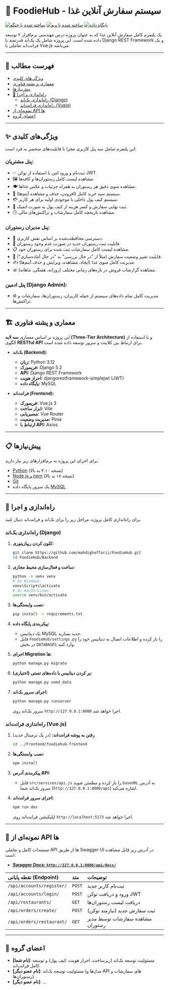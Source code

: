 # 🍔 FoodieHub - سیستم سفارش آنلاین غذا

[![ساخته شده با جنگو](https://img.shields.io/badge/Backend-Django-092E20?style=for-the-badge&logo=django)](https://www.djangoproject.com/)
[![ساخته شده با ویو](https://img.shields.io/badge/Frontend-Vue.js-4FC08D?style=for-the-badge&logo=vue.js)](https://vuejs.org/)
[![پایگاه داده](https://img.shields.io/badge/Database-MySQL-4479A1?style=for-the-badge&logo=mysql)](https://www.mysql.com/)

یک پلتفرم کامل سفارش آنلاین غذا که به عنوان پروژه درس مهندسی نرم‌افزار ۲ توسعه داده شده است. این پروژه شامل یک بک‌اند قدرتمند با Django REST Framework و یک فرانت‌اند تعاملی با Vue.js می‌باشد.

---

## 📜 فهرست مطالب

- [ویژگی‌های کلیدی](#-ویژگی‌های-کلیدی)
- [معماری و پشته فناوری](#-معماری-و-پشته-فناوری)
- [پیش‌نیازها](#-پیش‌نیازها)
- [🚀 راه‌اندازی و اجرا](#-راه‌اندازی-و-اجرا)
  - [راه‌اندازی بک‌اند (Django)](#راه‌اندازی-بک‌اند-django)
  - [راه‌اندازی فرانت‌اند (Vuejs)](#راه‌اندازی-فرانت‌اند-vuejs)
- [نمونه‌ای از API ها](#-نمونه‌ای-از-api-ها)
- [اعضای گروه](#-اعضای-گروه)

---

## ✨ ویژگی‌های کلیدی

این پلتفرم شامل سه پنل کاربری مجزا با قابلیت‌های منحصر به فرد است:

### پنل مشتریان:
- ✅ ثبت‌نام و ورود امن با استفاده از توکن JWT.
- 🖼️ مشاهده لیست کامل رستوران‌ها و کافه‌ها.
- 🍽️ مشاهده منوی دقیق هر رستوران به همراه جزئیات و عکس غذاها.
- 🛒 سیستم سبد خرید کامل (افزودن، حذف و مشاهده آیتم‌ها).
- 💳 سیستم کیف پول داخلی با موجودی اولیه برای هر کاربر.
- 🧾 ثبت نهایی سفارش و کسر هزینه از کیف پول به صورت اتمیک.
- 🕒 مشاهده تاریخچه کامل سفارشات و تراکنش‌های مالی.

### پنل مدیران رستوران:
- 🔐 دسترسی محافظت‌شده بر اساس نقش کاربری.
- 🏪 قابلیت ثبت رستوران جدید در صورت عدم وجود رستوران.
- 📋 مشاهده لیست کامل سفارشات ثبت شده برای رستوران خود.
- 🔄 قابلیت تغییر وضعیت سفارش (مثلاً از "در حال بررسی" به "در حال آماده‌سازی").
- ✍️ مدیریت کامل منوی غذا (ایجاد، مشاهده، ویرایش و حذف آیتم‌ها).
- 📊 مشاهده گزارشات فروش در بازه‌های زمانی مختلف (روزانه، هفتگی، ماهانه).

### پنل ادمین (Django Admin):
- ⚙️ مدیریت کامل تمام داده‌های سیستم از جمله کاربران، رستوران‌ها، سفارشات و تراکنش‌ها.

---

## 🏗️ معماری و پشته فناوری

این پروژه بر اساس معماری **سه لایه (Three-Tier Architecture)** و با استفاده از الگوی **RESTful API** برای ارتباط بین کلاینت و سرور توسعه داده شده است.

- **بک‌اند (Backend):**
  - **زبان:** Python 3.12
  - **فریمورک:** Django 5.2
  - **API:** Django REST Framework
  - **احراز هویت:** djangorestframework-simplejwt (JWT)
  - **پایگاه داده:** MySQL

- **فرانت‌اند (Frontend):**
  - **فریمورک:** Vue.js 3
  - **ابزار ساخت:** Vite
  - **مسیریابی:** Vue Router
  - **مدیریت وضعیت:** Pinia
  - **ارتباط با API:** Axios

---

## 📋 پیش‌نیازها

برای اجرای این پروژه به نرم‌افزارهای زیر نیاز دارید:
- [Python](https://www.python.org/downloads/) (نسخه ۳.۱۰ به بالا)
- [Node.js و npm](https://nodejs.org/) (نسخه ۱۸ به بالا)
- [Git](https://git-scm.com/downloads/)
- یک سرور پایگاه داده [MySQL](https://dev.mysql.com/downloads/mysql/)

---

## 🚀 راه‌اندازی و اجرا

برای راه‌اندازی کامل پروژه، مراحل زیر را برای بک‌اند و فرانت‌اند دنبال کنید.

### راه‌اندازی بک‌اند (Django)

1.  **کلون کردن ریپازیتوری:**
    ```bash
    git clone https://github.com/mahdighaffarii/FoodieHub.git
    cd FoodieHub/Backend
    ```

2.  **ساخت و فعال‌سازی محیط مجازی:**
    ```bash
    python -m venv venv
    # On Windows:
    venv\Scripts\activate
    # On macOS/Linux:
    source venv/bin/activate
    ```

3.  **نصب وابستگی‌ها:**
    ```bash
    pip install -r requirements.txt
    ```

4.  **پیکربندی پایگاه داده:**
    - یک دیتابیس MySQL جدید بسازید.
    - فایل `FoodieHub/settings.py` را باز کرده و اطلاعات اتصال به دیتابیس خود را در بخش `DATABASES` وارد کنید.

5.  **اجرای Migration ها:**
    ```bash
    python manage.py migrate
    ```

6.  **(اختیاری) پر کردن دیتابیس با داده‌های تستی:**
    ```bash
    python manage.py seed_data
    ```

7.  **اجرای سرور بک‌اند:**
    ```bash
    python manage.py runserver
    ```
    سرور بک‌اند روی `http://127.0.0.1:8000` اجرا خواهد شد.

### راه‌اندازی فرانت‌اند (Vue.js)

1.  **رفتن به پوشه فرانت‌اند:** (در یک ترمینال جدید)
    ```bash
    cd ../Frontend/foodiehub-frontend 
    ```

2.  **نصب وابستگی‌ها:**
    ```bash
    npm install
    ```

3.  **پیکربندی آدرس API:**
    - فایل `src/services/api.js` را باز کرده و مطمئن شوید `baseURL` به آدرس سرور بک‌اند شما (`http://127.0.0.1:8000/api`) اشاره می‌کند.

4.  **اجرای سرور فرانت‌اند:**
    ```bash
    npm run dev
    ```
    اپلیکیشن فرانت‌اند روی `http://localhost:5173` اجرا خواهد شد.

---

## 📡 نمونه‌ای از API ها

مستندات کامل و تعاملی API ها از طریق Swagger UI در آدرس زیر قابل مشاهده است:
- **[Swagger Docs: `http://127.0.0.1:8000/api/docs/`](http://127.0.0.1:8000/api/docs/)**

| نقطه پایانی (Endpoint) | متد | توضیحات |
| :--- | :--- | :--- |
| `/api/accounts/register/` | `POST` | ثبت‌نام کاربر جدید |
| `/api/accounts/login/` | `POST` | ورود و دریافت توکن JWT |
| `/api/restaurants/` | `GET` | دریافت لیست رستوران‌ها |
| `/api/orders/create/` | `POST` | ثبت سفارش جدید (نیازمند توکن) |
| `/api/orders/restaurant/` | `GET` | مشاهده سفارشات توسط مدیر رستوران |

---

## 👥 اعضای گروه

- **[نام شما]**: مسئولیت توسعه بک‌اند (زیرساخت، احراز هویت، کیف پول) و توسعه کامل فرانت‌اند.
- **[نام عضو دیگر]**: مسئولیت توسعه بک‌اند (مدل‌ها و API های سفارشات و رستوران‌ها).
- **[نام عضو دیگر]**: ...
